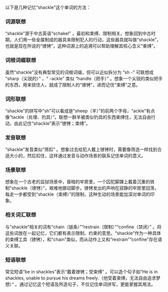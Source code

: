 以下是几种记忆“shackle”这个单词的方法：

### 词源联想
“shackle”源于中古英语“schakel” ，最初和束缚、限制相关。想象回到中古时期，人们用一些金属制成的器具来限制犯人的行动，这些器具就叫做“shackle”，也就是现在所说的“镣铐”，这种词源上的追溯可以帮助理解其核心含义“束缚”。

### 词根词缀联想
虽然“shackle”没有典型常见的词根词缀，但可以近似拆分为 “sh -” 可联想成 “sharp（尖锐的）” ，“ -ackle” 类似 “handle（把手）” 。想象一个尖锐的类似把手的东西，用来锁住人，就成了限制人的“镣铐”，进而记住“束缚”之意。

### 词形联想
“shackle”的拼写中“sh”可以看成是“sheep（羊）”的前两个字母，“ackle”有点像“tackle（处理、钓具）”。联想一群羊被类似钓具的东西束缚住，无法自由行动，由此记住“shackle”表示“镣铐；束缚”。

### 发音联想
“shackle”发音类似“筛扣” 。想象过去给犯人戴上镣铐时，需要像筛选一样找到合适大小的，然后扣住，这样通过发音与动作场景的联系记住单词的意义。

### 场景联想
想象在一个古老的监狱场景中，昏暗的牢房里，一个囚犯脚踝上戴着沉重的铁制“shackle（镣铐）”，艰难地挪动脚步。镣铐发出的声响在寂静的牢房里回荡，每走一步都受到“shackle（束缚）”的限制，这种生动的场景能加深对单词的印象。

### 相关词汇联想
与“shackle”相关的词有“chain（链条）”“restrain（限制）”“confine（禁闭）” 。将这些词放在一起记忆，它们都有表示限制、约束的意思。“shackle”作为一种具体的束缚工具（镣铐），和“chain”类似，而从动作上又和“restrain”“confine”存在语义关联。

### 短语联想
常见短语“be in shackles”表示“戴着镣铐；受束缚” 。可以造个句子如“He is in shackles, unable to pursue his dreams freely.（他受着束缚，无法自由追求梦想）” 。通过记忆这个短语及所造句子，不仅记住单词拼写，更能掌握其用法。 